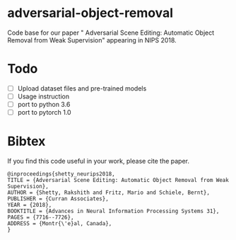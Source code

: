 # adversarial-object-removal
Code base for our paper " Adversarial Scene Editing: Automatic Object Removal from Weak Supervision" appearing in NIPS 2018.

# Todo
- [ ] Upload dataset files and pre-trained models
- [ ] Usage instruction
- [ ] port to python 3.6
- [ ] port to pytorch 1.0

# Bibtex
If you find this code useful in your work, please cite the paper.
```
@inproceedings{shetty_neurips2018,
TITLE = {Adversarial Scene Editing: Automatic Object Removal from Weak Supervision},
AUTHOR = {Shetty, Rakshith and Fritz, Mario and Schiele, Bernt},
PUBLISHER = {Curran Associates},
YEAR = {2018},
BOOKTITLE = {Advances in Neural Information Processing Systems 31},
PAGES = {7716--7726},
ADDRESS = {Montr{\'e}al, Canada},
}
